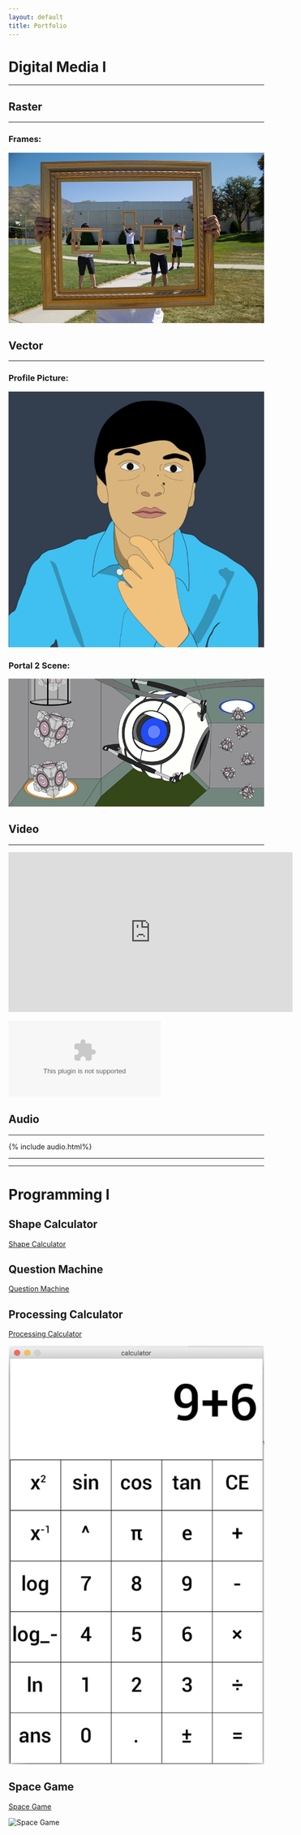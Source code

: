 ```yaml
---
layout: default
title: Portfolio
---
```


# Digital Media I
---

## Raster
---

### Frames:

![Frames](assets/images/Frames-960x640.jpg)

## Vector
---

### Profile Picture:

![Profile Picture](assets/images/Cartoon-800x800.png)

### Portal 2 Scene:

![Portal](assets/images/Portal2-800x400.png)

## Video
---

<iframe width="560" height="315" src="https://www.youtube.com/embed/i_FUt5bN6zg" frameborder="0" allow="accelerometer; autoplay; encrypted-media; gyroscope; picture-in-picture" allowfullscreen></iframe>

<object data="assets/animation/walkcycle.swf"></object>

## Audio
---

{% include audio.html%}

---
---

# Programming I
## Shape Calculator
[Shape Calculator](https://github.com/InDus7ry/Operation-Portfolio/raw/master/Programming/ShapeCalculator/ShapeTester.zip)
## Question Machine
[Question Machine](https://github.com/InDus7ry/Operation-Portfolio/raw/master/Programming/writeFiles/writeFiles.zip)
## Processing Calculator
[Processing Calculator](https://github.com/InDus7ry/Operation-Portfolio/raw/master/Programming/Calculator/calculator.zip)

![Processing Calculator](assets/images/calculator_Processing.png)
## Space Game
[Space Game](#)

![Space Game](#)
